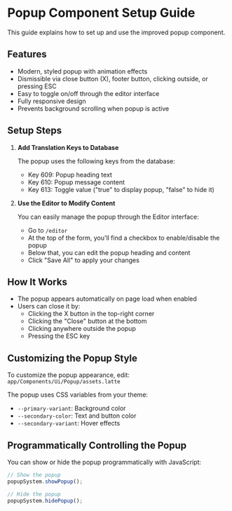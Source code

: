 # Popup Component Setup Guide

This guide explains how to set up and use the improved popup component.

## Features

- Modern, styled popup with animation effects
- Dismissible via close button (X), footer button, clicking outside, or pressing ESC
- Easy to toggle on/off through the editor interface
- Fully responsive design
- Prevents background scrolling when popup is active

## Setup Steps

1. **Add Translation Keys to Database**

   The popup uses the following keys from the database:

   - Key 609: Popup heading text
   - Key 610: Popup message content
   - Key 613: Toggle value ("true" to display popup, "false" to hide it)

2. **Use the Editor to Modify Content**

   You can easily manage the popup through the Editor interface:

   - Go to `/editor`
   - At the top of the form, you'll find a checkbox to enable/disable the popup
   - Below that, you can edit the popup heading and content
   - Click "Save All" to apply your changes

## How It Works

- The popup appears automatically on page load when enabled
- Users can close it by:
  - Clicking the X button in the top-right corner
  - Clicking the "Close" button at the bottom
  - Clicking anywhere outside the popup
  - Pressing the ESC key

## Customizing the Popup Style

To customize the popup appearance, edit:
`app/Components/Ui/Popup/assets.latte`

The popup uses CSS variables from your theme:

- `--primary-variant`: Background color
- `--secondary-color`: Text and button color
- `--secondary-variant`: Hover effects

## Programmatically Controlling the Popup

You can show or hide the popup programmatically with JavaScript:

```javascript
// Show the popup
popupSystem.showPopup();

// Hide the popup
popupSystem.hidePopup();
```
